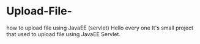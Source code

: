 # Upload-File-
how to upload file using JavaEE (servlet)
Hello every one 
It's small project that used to upload file using JavaEE Servlet.
